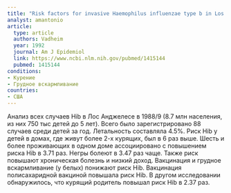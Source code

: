 ```yaml
---
title: "Risk factors for invasive Haemophilus influenzae type b in Los Angeles County children 18-60 months of age"
analyst: amantonio
article:
  type: article
  authors: Vadheim
  year: 1992
  journal: Am J Epidemiol
  link: https://www.ncbi.nlm.nih.gov/pubmed/1415144
  pubmed: 1415144
conditions:
- Курение
- Грудное вскармливание
countries:
- США
---
```


Анализ всех случаев Hib в Лос Анджелесе в 1988/9 (8.7 млн населения, из них 750 тыс детей до 5 лет). Всего было зарегистрировано 88 случаев среди детей за год. Летальность составляла 4.5%.
Риск Hib у детей в домах, где живут более 2-х курящих, был в 6 раз выше.
Шесть и более проживающих в одном доме ассоциировано с повышением риска Hib в 3.71 раз. Негры болеют в 3.47 раз чаще. Также риск повышают хроническая болезнь и низкий доход.
Вакцинация и грудное вскармливание (у белых) понижают риск Hib. Вакцинация полисахаридной вакциной повышала риск Hib.
В другом исследовании обнаружилось, что курящий родитель повышал риск Hib в 2.37 раз.
